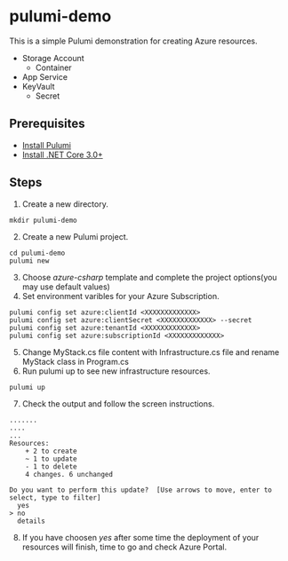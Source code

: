 # pulumi-demo

This is a simple Pulumi demonstration for creating Azure resources. 


- Storage Account
  - Container
- App Service
- KeyVault
  - Secret

## Prerequisites
- [Install Pulumi](https://www.pulumi.com/docs/get-started/install/)
- [Install .NET Core 3.0+](https://dotnet.microsoft.com/download)

## Steps
1. Create a new directory.
```
mkdir pulumi-demo
```
2. Create a new Pulumi project.
```
cd pulumi-demo
pulumi new
```
3. Choose _azure-csharp_ template and complete the project options(you may use default values)
4. Set environment varibles for your Azure Subscription.
```
pulumi config set azure:clientId <XXXXXXXXXXXXX>
pulumi config set azure:clientSecret <XXXXXXXXXXXXX> --secret
pulumi config set azure:tenantId <XXXXXXXXXXXXX>
pulumi config set azure:subscriptionId <XXXXXXXXXXXXX>

```
5. Change MyStack.cs file content with Infrastructure.cs file and rename MyStack class in Program.cs
6. Run pulumi up to see new infrastructure resources.
```
pulumi up
```
7. Check the output and follow the screen instructions.
```
.......
....
...
Resources:
    + 2 to create
    ~ 1 to update
    - 1 to delete
    4 changes. 6 unchanged
    
Do you want to perform this update?  [Use arrows to move, enter to select, type to filter]
  yes
> no
  details
````  
 8. If you have choosen _yes_ after some time the deployment of your resources will finish, time to go and check Azure Portal.



